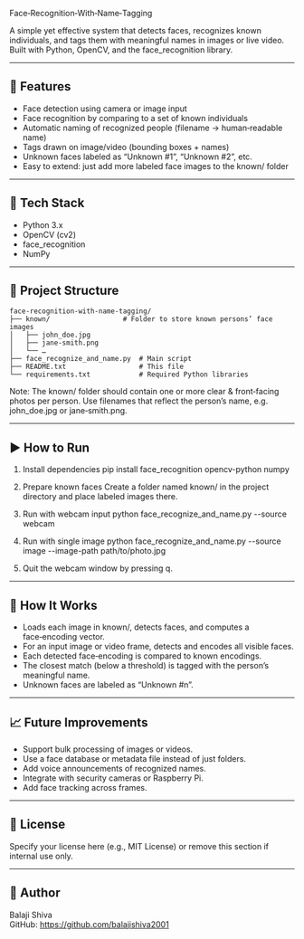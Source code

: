 Face‑Recognition‑With‑Name‑Tagging

A simple yet effective system that detects faces, recognizes known individuals, and tags them with meaningful names in images or live video.
Built with Python, OpenCV, and the face_recognition library.

------------------------------------------------------------
🚀 Features
------------------------------------------------------------
- Face detection using camera or image input
- Face recognition by comparing to a set of known individuals
- Automatic naming of recognized people (filename → human‑readable name)
- Tags drawn on image/video (bounding boxes + names)
- Unknown faces labeled as “Unknown #1”, “Unknown #2”, etc.
- Easy to extend: just add more labeled face images to the known/ folder

------------------------------------------------------------
🧰 Tech Stack
------------------------------------------------------------
- Python 3.x
- OpenCV (cv2)
- face_recognition
- NumPy

------------------------------------------------------------
📁 Project Structure
------------------------------------------------------------
```
face‑recognition-with-name‑tagging/
├── known/                  # Folder to store known persons’ face images
│   ├── john_doe.jpg
│   ├── jane‑smith.png
│   └── …
├── face_recognize_and_name.py  # Main script
├── README.txt                  # This file
└── requirements.txt            # Required Python libraries
```
Note: The known/ folder should contain one or more clear & front‑facing photos per person.
Use filenames that reflect the person’s name, e.g. john_doe.jpg or jane‑smith.png.

------------------------------------------------------------
▶️ How to Run
------------------------------------------------------------
1. Install dependencies
   pip install face_recognition opencv-python numpy

2. Prepare known faces
   Create a folder named known/ in the project directory and place labeled images there.

3. Run with webcam input
   python face_recognize_and_name.py --source webcam

4. Run with single image
   python face_recognize_and_name.py --source image --image-path path/to/photo.jpg

5. Quit the webcam window by pressing q.

------------------------------------------------------------
🧠 How It Works
------------------------------------------------------------
- Loads each image in known/, detects faces, and computes a face‑encoding vector.
- For an input image or video frame, detects and encodes all visible faces.
- Each detected face‑encoding is compared to known encodings.
- The closest match (below a threshold) is tagged with the person’s meaningful name.
- Unknown faces are labeled as “Unknown #n”.

------------------------------------------------------------
📈 Future Improvements
------------------------------------------------------------
- Support bulk processing of images or videos.
- Use a face database or metadata file instead of just folders.
- Add voice announcements of recognized names.
- Integrate with security cameras or Raspberry Pi.
- Add face tracking across frames.

------------------------------------------------------------
📄 License
------------------------------------------------------------
Specify your license here (e.g., MIT License) or remove this section if internal use only.

------------------------------------------------------------
👤 Author
------------------------------------------------------------
Balaji Shiva  
GitHub: https://github.com/balajishiva2001

